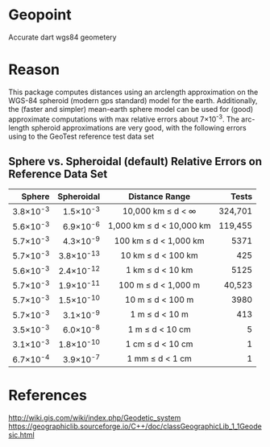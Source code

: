 # Geopoint
Accurate dart wgs84 geometery

# Reason
This package computes distances using an arclength approximation on the WGS-84 spheroid (modern gps standard) model for the earth.  Additionally, the (faster and simpler) mean-earth sphere model can be used for (good) approximate computations with max relative errors about 7×10<sup>-3</sup>.  The arc-length spheroid approximations are very good, with the following errors using to the GeoTest reference test data set

## Sphere vs. Spheroidal (default) Relative Errors on Reference Data Set
| Sphere |  Spheroidal |   Distance Range     | Tests    |
|-------:|------------:|:----------------------:|---------:|
3.8×10<sup>-3</sup> | 1.5×10<sup>-3</sup>  | 10,000 km ≤ d < ∞ | 324,701
5.6×10<sup>-3</sup> | 6.9×10<sup>-6</sup> | 1,000 km ≤ d < 10,000 km | 119,455
|5.7×10<sup>-3</sup> | 4.3×10<sup>-9</sup> | 100 km ≤ d < 1,000 km | 5371
5.7×10<sup>-3</sup> | 3.8×10<sup>-13</sup> | 10 km ≤ d < 100 km | 425
5.6×10<sup>-3</sup> | 2.4×10<sup>-12</sup> | 1 km ≤ d < 10 km | 5125
5.7×10<sup>-3</sup> | 1.9×10<sup>-11</sup> | 100 m ≤ d < 1,000 m | 40,523
5.7×10<sup>-3</sup> | 1.5×10<sup>-10</sup> | 10 m ≤ d < 100 m | 3980
5.7×10<sup>-3</sup> | 3.1×10<sup>-9</sup>  | 1 m ≤ d < 10 m | 413
3.5×10<sup>-3</sup> | 6.0×10<sup>-8</sup>  | 1 m ≤ d < 10 cm | 5
3.1×10<sup>-3</sup> | 1.8×10<sup>-10</sup> | 1 cm ≤ d < 10 cm | 1
6.7×10<sup>-4</sup> | 3.9×10<sup>-7</sup> | 1 mm ≤ d < 1 cm | 1

# References

http://wiki.gis.com/wiki/index.php/Geodetic_system
https://geographiclib.sourceforge.io/C++/doc/classGeographicLib_1_1Geodesic.html
